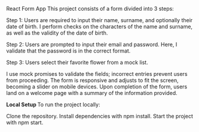 React Form App
This project consists of a form divided into 3 steps:

Step 1: Users are required to input their name, surname, and optionally their date of birth. I perform checks on the characters of the name and surname, as well as the validity of the date of birth.

Step 2: Users are prompted to input their email and password. Here, I validate that the password is in the correct format.

Step 3: Users select their favorite flower from a mock list.

I use mock promises to validate the fields; incorrect entries prevent users from proceeding. The form is responsive and adjusts to fit the screen, becoming a slider on mobile devices. Upon completion of the form, users land on a welcome page with a summary of the information provided.

<b> Local Setup </b>
To run the project locally:

Clone the repository.
Install dependencies with npm install.
Start the project with npm start.

